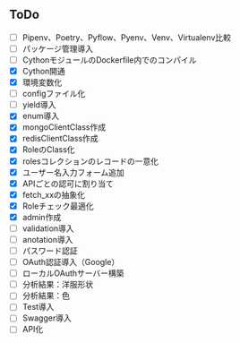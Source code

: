 ## ToDo
- [ ] Pipenv、Poetry、Pyflow、Pyenv、Venv、Virtualenv比較
- [ ] パッケージ管理導入
- [ ] CythonモジュールのDockerfile内でのコンパイル
- [x] Cython開通
- [x] 環境変数化
- [ ] configファイル化
- [ ] yield導入
- [x] enum導入
- [x] mongoClientClass作成
- [x] redisClientClass作成
- [x] RoleのClass化
- [x] rolesコレクションのレコードの一意化
- [x] ユーザー名入力フォーム追加
- [x] APIごとの認可に割り当て
- [x] fetch_xxの抽象化
- [x] Roleチェック最適化
- [x] admin作成
- [ ] validation導入
- [ ] anotation導入
- [ ] パスワード認証
- [ ] OAuth認証導入（Google）
- [ ] ローカルOAuthサーバー構築
- [ ] 分析結果：洋服形状
- [ ] 分析結果：色
- [ ] Test導入
- [ ] Swagger導入
- [ ] API化